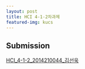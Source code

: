 ```yaml
---
layout: post
title: HCI 4-1-2차과제
featured-img: kucs
---
```


## Submission


[HCI_4-1-2_2014210044_김선욱](/assets/files/2014210044_4-1-2.html.zip)
